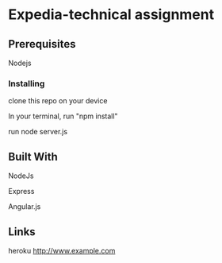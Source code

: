 # Expedia-technical assignment

## Prerequisites
Nodejs

### Installing
clone this repo on your device

In your terminal, run "npm install"

run node server.js

## Built With
NodeJs

Express

Angular.js

## Links
heroku <http://www.example.com>